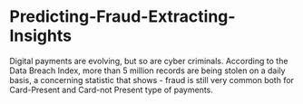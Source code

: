 # Predicting-Fraud-Extracting-Insights
Digital payments are evolving, but so are cyber criminals.  According to the Data Breach Index, more than 5 million records are being stolen on a daily basis, a concerning statistic that shows - fraud is still very common both for Card-Present and Card-not Present type of payments.
